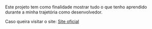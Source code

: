 Este projeto tem como finalidade mostrar tudo o que tenho aprendido durante a minha trajetória como desenvolvedor. 

Caso queira visitar o site: <a href="portifolio-caio-magalhaes-s-projects.vercel.app
">Site oficial<a/>
